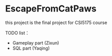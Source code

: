 # EscapeFromCatPaws
 this project is the final project for CSI5175 course
 
 TODO list：
 
 - Gameplay part (Zixun)
 - SQL part (Yaqing)
